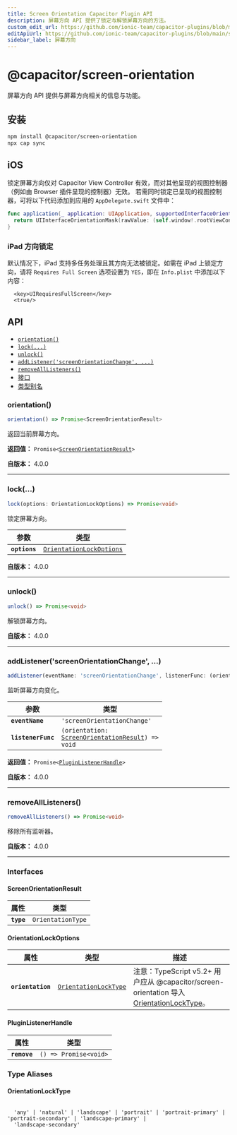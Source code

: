 ```yaml
---
title: Screen Orientation Capacitor Plugin API
description: 屏幕方向 API 提供了锁定与解锁屏幕方向的方法。
custom_edit_url: https://github.com/ionic-team/capacitor-plugins/blob/main/screen-orientation/README.md
editApiUrl: https://github.com/ionic-team/capacitor-plugins/blob/main/screen-orientation/src/definitions.ts
sidebar_label: 屏幕方向
---
```


# @capacitor/screen-orientation

屏幕方向 API 提供与屏幕方向相关的信息与功能。

## 安装

```bash
npm install @capacitor/screen-orientation
npx cap sync
```

## iOS

锁定屏幕方向仅对 Capacitor View Controller 有效，而对其他呈现的视图控制器（例如由 Browser 插件呈现的控制器）无效。
若需同时锁定已呈现的视图控制器，可将以下代码添加到应用的 `AppDelegate.swift` 文件中：

```swift
func application(_ application: UIApplication, supportedInterfaceOrientationsFor window: UIWindow?) -> UIInterfaceOrientationMask {
  return UIInterfaceOrientationMask(rawValue: (self.window!.rootViewController as! CAPBridgeViewController).supportedInterfaceOrientations.rawValue)
}
```

### iPad 方向锁定

默认情况下，iPad 支持多任务处理且其方向无法被锁定。如需在 iPad 上锁定方向，请将 `Requires Full Screen` 选项设置为 `YES`，即在 `Info.plist` 中添加以下内容：

```
  <key>UIRequiresFullScreen</key>
  <true/>
```

## API

<docgen-index>

- [`orientation()`](#orientation)
- [`lock(...)`](#lock)
- [`unlock()`](#unlock)
- [`addListener('screenOrientationChange', ...)`](#addlistenerscreenorientationchange-)
- [`removeAllListeners()`](#removealllisteners)
- [接口](#interfaces)
- [类型别名](#type-aliases)

</docgen-index>

<docgen-api>
<!--Update the source file JSDoc comments and rerun docgen to update the docs below-->

### orientation()

```typescript
orientation() => Promise<ScreenOrientationResult>
```

返回当前屏幕方向。

**返回值：** <code>Promise&lt;<a href="#screenorientationresult">ScreenOrientationResult</a>&gt;</code>

**自版本：** 4.0.0

---

### lock(...)

```typescript
lock(options: OrientationLockOptions) => Promise<void>
```

锁定屏幕方向。

| 参数          | 类型                                                                      |
| ------------- | ------------------------------------------------------------------------- |
| **`options`** | <code><a href="#orientationlockoptions">OrientationLockOptions</a></code> |

**自版本：** 4.0.0

---

### unlock()

```typescript
unlock() => Promise<void>
```

解锁屏幕方向。

**自版本：** 4.0.0

---

### addListener('screenOrientationChange', ...)

```typescript
addListener(eventName: 'screenOrientationChange', listenerFunc: (orientation: ScreenOrientationResult) => void) => Promise<PluginListenerHandle>
```

监听屏幕方向变化。

| 参数               | 类型                                                                                                  |
| ------------------ | ----------------------------------------------------------------------------------------------------- |
| **`eventName`**    | <code>'screenOrientationChange'</code>                                                                |
| **`listenerFunc`** | <code>(orientation: <a href="#screenorientationresult">ScreenOrientationResult</a>) =&gt; void</code> |

**返回值：** <code>Promise&lt;<a href="#pluginlistenerhandle">PluginListenerHandle</a>&gt;</code>

**自版本：** 4.0.0

---

### removeAllListeners()

```typescript
removeAllListeners() => Promise<void>
```

移除所有监听器。

**自版本：** 4.0.0

---

### Interfaces

#### ScreenOrientationResult

| 属性       | 类型                         |
| ---------- | ---------------------------- |
| **`type`** | <code>OrientationType</code> |

#### OrientationLockOptions

| 属性              | 类型                                                                | 描述                                                                                                                        |
| ----------------- | ------------------------------------------------------------------- | --------------------------------------------------------------------------------------------------------------------------- |
| **`orientation`** | <code><a href="#orientationlocktype">OrientationLockType</a></code> | 注意：TypeScript v5.2+ 用户应从 @capacitor/screen-orientation 导入 <a href="#orientationlocktype">OrientationLockType</a>。 |

#### PluginListenerHandle

| 属性         | 类型                                      |
| ------------ | ----------------------------------------- |
| **`remove`** | <code>() =&gt; Promise&lt;void&gt;</code> |

### Type Aliases

#### OrientationLockType

<code>
  'any' | 'natural' | 'landscape' | 'portrait' | 'portrait-primary' | 'portrait-secondary' | 'landscape-primary' |
  'landscape-secondary'
</code>

</docgen-api>
